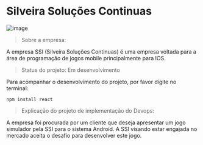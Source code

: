 # Silveira Soluções Continuas 

![image](https://user-images.githubusercontent.com/125428490/228621929-6852d9c3-80d8-48df-8505-eae006d05e3b.png)

> Sobre a empresa:

A empresa SSI (Silveira Soluções Continuas) é uma empresa voltada para a área de programação de jogos mobile principalmente para IOS. 

> Status do projeto: Em desenvolvimento

Para acompanhar o desenvolvimento do projeto, por favor digite no terminal: 

```
npm install react
```

> Explicação do projeto de implementação do Devops:

A empresa foi procurada por um cliente que deseja apresentar um jogo simulador pela SSI para o sistema Android. A SSI visando estar engajada no mercado aceita o desafio para desenvolver este jogo.

